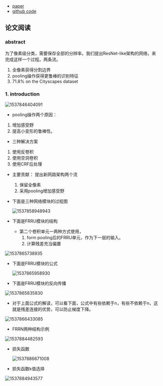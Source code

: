 * [paper](paper/13.203-17-Fullresolution-residual-networks-for-semantic-segmentation-in-street-scenes.pdf)
* [github code](https://github.com/jiye-ML/Semantic_Segmentation_FRRN)


## 论文阅读

### abstract

为了像素级分类，需要保存全部的分辨率。我们提出ResNet-like架构的网络，来完成这样一个过程。两条流。
1. 全像素获得分割边界
2. pooling操作获得更鲁棒的识别特征
3. 71.8% on the Cityscapes dataset 

### 1. introduction

![1537846404091](readme/13.203-example_output_and_abstract_structure.png)

* pooling操作两个原因：

1. 增加感受野
2. 提高小变形的鲁棒性。

* 三种解决方案

1. 使用反卷积
2. 使用空洞卷积
3. 使用CRF后处理

* 主要贡献： 提出新网路架构两个流

  1. 保留全像素
  2. 采用pooling增加感受野

* 下面是三种网络模块的过程图

  ![1537858948943](readme/13.203-网络表达图.png)

* 下面是FRRU模块的结构
  * 第二个卷积单元一两种方式使用，
    1.  form pooling后的FRRU单元，作为下一层的输入。
    2.  计算残差充当偏置

![1537865738935](readme/13.203-模块.png)

* 下面是FRRU模块的公式

  ![1537865958930](readme/13.203-模块对应的公式2.png)

* 下面是FRRU模块的反向传播

![1537865835830](readme/13.203-模块对应的公式.png)

* 对于上面公式的解读，可以看下面，公式中有些依赖于n，有些不依赖于n，这就是残差连接的优势，可以防止梯度下降。

![1537866433085](readme/13.203-模块反向传播公式解释.png)

* FRRN两种结构示例

![1537884482593](readme/13.203-两种架构.png)

* 损失函数

  ![1537886671008](readme/13.203-损失函数.png)

* 损失函数k值选择


![1537884943577](readme/13.203-损失函数的K的选择.png)

